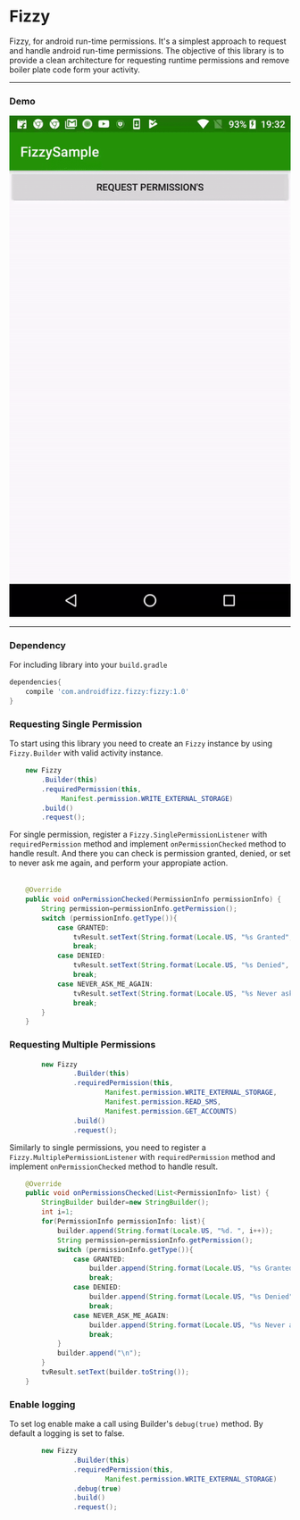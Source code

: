 # Fizzy

Fizzy, for android run-time permissions. It's a simplest approach to request and handle android run-time permissions. The objective of this library is to provide a clean architecture for requesting runtime permissions and remove boiler plate code form your activity. 

------
### Demo

![Screenshot](screenshot.gif)

-----

### Dependency

For including library into your ``build.gradle``

```groovy
dependencies{
    compile 'com.androidfizz.fizzy:fizzy:1.0'
}
```

### Requesting Single Permission

To start using this library you need to create an ``Fizzy`` instance by using ``Fizzy.Builder`` with valid activity instance.

```java
    new Fizzy
        .Builder(this)
        .requiredPermission(this,
             Manifest.permission.WRITE_EXTERNAL_STORAGE)
        .build()
        .request();
```

For single permission, register a ``Fizzy.SinglePermissionListener`` with ``requiredPermission`` method and implement ``onPermissionChecked`` method to handle result. And there you can check is permission granted, denied, or set to never ask me again, and perform your appropiate action.

```java

    @Override
    public void onPermissionChecked(PermissionInfo permissionInfo) {
        String permission=permissionInfo.getPermission();
        switch (permissionInfo.getType()){
            case GRANTED:
                tvResult.setText(String.format(Locale.US, "%s Granted", permission));
                break;
            case DENIED:
                tvResult.setText(String.format(Locale.US, "%s Denied", permission));
                break;
            case NEVER_ASK_ME_AGAIN:
                tvResult.setText(String.format(Locale.US, "%s Never ask me again", permission));
                break;
        }
    }

```

### Requesting Multiple Permissions

```java
        new Fizzy
                .Builder(this)
                .requiredPermission(this,
                        Manifest.permission.WRITE_EXTERNAL_STORAGE,
                        Manifest.permission.READ_SMS,
                        Manifest.permission.GET_ACCOUNTS)
                .build()
                .request();
```


Similarly to single permissions, you need to register a ``Fizzy.MultiplePermissionListener`` with ``requiredPermission`` method and implement ``onPermissionChecked`` method to handle result.

```java
    @Override
    public void onPermissionsChecked(List<PermissionInfo> list) {
        StringBuilder builder=new StringBuilder();
        int i=1;
        for(PermissionInfo permissionInfo: list){
            builder.append(String.format(Locale.US, "%d. ", i++));
            String permission=permissionInfo.getPermission();
            switch (permissionInfo.getType()){
                case GRANTED:
                    builder.append(String.format(Locale.US, "%s Granted", permission));
                    break;
                case DENIED:
                    builder.append(String.format(Locale.US, "%s Denied", permission));
                    break;
                case NEVER_ASK_ME_AGAIN:
                    builder.append(String.format(Locale.US, "%s Never ask me again", permission));
                    break;
            }
            builder.append("\n");
        }
        tvResult.setText(builder.toString());
    }
```

### Enable logging

To set log enable make a call using Builder's ``debug(true)`` method. By default a logging is set to false.

```java
        new Fizzy
                .Builder(this)
                .requiredPermission(this,
                        Manifest.permission.WRITE_EXTERNAL_STORAGE)
                .debug(true)
                .build()
                .request();
```


